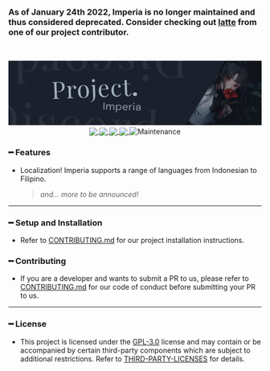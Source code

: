 ### As of January 24th 2022, Imperia is no longer maintained and thus considered deprecated. Consider checking out [latte](https://github.com/janleigh/latte) from one of our project contributor.
&nbsp; &nbsp;
<div align="center">
   <img src=".github/assets/ProjectBanner.png" alt="banner"/>
   <br/>
   <a href="https://github.com/imperia-project/imperia/actions">
   <img src="https://img.shields.io/github/workflow/status/imperia-project/imperia/GitHub%20Actions?color=77b160&label=Build&labelColor=1C232B&logoColor=ff68BE&style=for-the-badge" align="center"/>
   </a>
   <a href="https://github.com/imperia-project/imperia/blob/master/LICENSE">
   <img src="https://img.shields.io/github/license/imperia-project/imperia?color=d1864b&label=License&labelColor=1C232B&style=for-the-badge" align="center" />
   </a>
   <a href="https://app.codacy.com/gh/imperia-project/imperia/dashboard">
   <img src="https://img.shields.io/codacy/grade/c1cae24aaffa44d0a18196fe2802d620?color=6e8ab0&label=Code%20Quality&labelColor=1C232B&style=for-the-badge" align="center"/>
   </a>
   <a href="https://discord.gg/rdKctytgKp">
   <img src="https://img.shields.io/discord/853812920919261235?color=a579cf&label=Discord&labelColor=1C232B&style=for-the-badge" align="center"/>
   </a>
   <img alt="Maintenance" src="https://img.shields.io/maintenance/no/2022?color=a579cf&label=Maintained&labelColor=1C232B&style=for-the-badge" align="center">
</div>

### ━ Features

-   Localization! Imperia supports a range of languages from Indonesian to Filipino.

    > _and... more to be announced!_

---

### ━ Setup and Installation

-   Refer to [CONTRIBUTING.md](CONTRIBUTING.md) for our project installation instructions.

### ━ Contributing

-   If you are a developer and wants to submit a PR to us, please refer to [CONTRIBUTING.md](CONTRIBUTING.md) for our code of conduct before submitting your PR to us.

---

### ━ License

-   This project is licensed under the [GPL-3.0](LICENSE) license and may contain or be accompanied by certain third-party components which are subject to additional restrictions. Refer to [THIRD-PARTY-LICENSES](THIRD-PARTY-LICENSES) for details.
